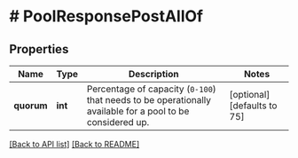 # # PoolResponsePostAllOf

## Properties

Name | Type | Description | Notes
------------ | ------------- | ------------- | -------------
**quorum** | **int** | Percentage of capacity (`0-100`) that needs to be operationally available for a pool to be considered up. | [optional]  [defaults to 75]


[[Back to API list]](../../README.md#endpoints) [[Back to README]](../../README.md)
